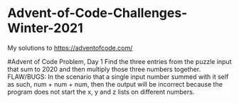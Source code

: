# Advent-of-Code-Challenges-Winter-2021
My solutions to https://adventofcode.com/

#Advent of Code Problem, Day 1
Find the three entries from the puzzle input that sum to 2020 and then multiply those three numbers together.
FLAW/BUGS: In the scenario that a single input number summed with it self as such, num + num + num, then the output will be incorrect because the program does not start
the x, y and z lists on different numbers. 
